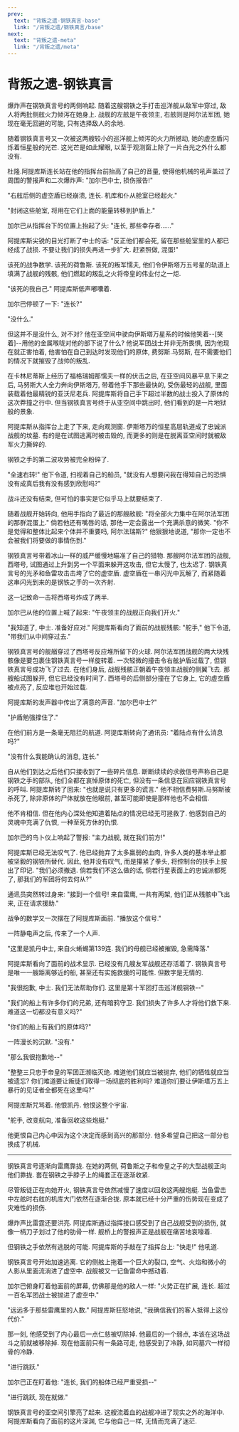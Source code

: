 ```yaml
---
prev:
  text: "背叛之遗-钢铁真言-base"
  link: "/背叛之遗/钢铁真言/base"
next:
  text: "背叛之遗-meta"
  link: "/背叛之遗/meta"
---
```


# 背叛之遗-钢铁真言

爆炸声在钢铁真言号的两侧响起. 随着这艘钢铁之手打击巡洋舰从敌军中穿过, 敌人将两批侧舷火力倾泻在她身上. 战舰的左舷是午夜领主, 右舷则是阿尔法军团, 她现在毫无回避的可能, 只有选择敌人的余地.

随着钢铁真言号又一次被这两艘较小的巡洋舰上倾泻的火力所撼动, 她的虚空盾闪烁着恒星般的光芒. 这光芒是如此耀眼, 以至于观测窗上除了一片白光之外什么都没有.

杜隆.阿提库斯连长站在他的指挥台前抬高了自己的音量, 使得他机械的吼声盖过了周围的警报声和二次爆炸声: "加尔巴中士, 损伤报告!"

"右舷后侧的虚空盾已经崩溃, 连长. 机库和仆从舱室已经起火."

"封闭这些舱室, 将用在它们上面的能量转移到护盾上."

加尔巴从指挥台下的位置上抬起了头: "连长, 那些幸存者……"

阿提库斯尖锐的目光打断了中士的话: "反正他们都会死, 留在那些舱室里的人都已经成了战损. 不要让我们的损失再进一步扩大. 赶紧照做, 混蛋!"

该死的战争数学. 该死的荷鲁斯. 该死的叛军懦夫, 他们令伊斯塔万五号星的轨道上填满了战舰的残骸, 他们燃起的叛乱之火将帝皇的伟业付之一炬.

"该死的我自己." 阿提库斯低声嘟囔着.

加尔巴停顿了一下: "连长?"

"没什么."

但这并不是没什么, 对不对? 他在亚空间中驶向伊斯塔万星系的时候他笑着--[笑着]--用他的金属喉咙对他的部下说了什么? 他说军团战士并非无所畏惧, 因为他现在就正害怕着, 他害怕在自己到达时发现他们的原体, 费努斯.马努斯, 在不需要他们的情况下就摧毁了战帅的叛乱.

在卡林尼蒂斯上经历了福格瑞姆那懦夫一样的伏击之后, 在亚空间风暴平息下来之后, 马努斯大人全力奔向伊斯塔万, 带着他手下那些最快的, 受伤最轻的战舰, 里面装载着他最精锐的亚沃尼老兵. 阿提库斯将自己手下超过半数的战士投入了原体的这次莽撞之行中. 但当钢铁真言号终于从亚空间中跳出时, 他们看到的是一片地狱般的景象.

阿提库斯从指挥台上走了下来, 走向观测窗. 伊斯塔万的恒星高层轨道成了忠诚派战舰的坟墓. 有的是在试图逃离时被击毁的, 而更多的则是在脱离亚空间时就被敌军火力撕碎的.

钢铁之手的第二波攻势被完全粉碎了.

"全速右转!" 他下令道, 扫视着自己的船员, "就没有人想要问我在得知自己的恐惧没有成真后我有没有感到欣慰吗?"

战斗还没有结束, 但可怕的事实是它似乎马上就要结束了.

随着战舰开始转向, 他用手指向了最近的那艘敌舰: "将全部火力集中在阿尔法军团的那群混蛋上." 倘若他还有嘴唇的话, 那他一定会露出一个充满杀意的微笑. "你不是觉得和整体比起来个体并不重要吗, 阿尔法瑞斯?" 他狠狠地说道, "那你一定也不会被我们将要做的事情伤到."

钢铁真言号带着冰山一样的威严缓慢地瞄准了自己的猎物. 那艘阿尔法军团的战舰, 西塔号, 试图通过上升到另一个平面来躲开这攻击, 但它太慢了, 也太迟了. 钢铁真言号的光矛和鱼雷攻击击垮了它的虚空盾. 虚空盾在一串闪光中瓦解了, 而紧随着这串闪光到来的是钢铁之手的一次齐射.

这一记致命一击将西塔号炸成了两半.

加尔巴从他的位置上喊了起来: "午夜领主的战舰正向我们开火."

"我知道了, 中士. 准备好应对." 阿提库斯看向了面前的战舰残骸: "舵手," 他下令道, "带我们从中间穿过去."

钢铁真言号的舰艏穿过了西塔号反应堆所留下的火球. 阿尔法军团战舰的两大块残骸像是要包裹住钢铁真言号一样旋转着. 一次轻微的撞击令右舷护盾过载了, 但钢铁真言号成功飞了过去. 在他们身后, 战舰残骸正朝着午夜领主战舰的侧翼飞去. 那艘船试图躲开, 但它已经没有时间了. 西塔号的后侧部分撞在了它身上, 它的虚空盾被点亮了, 反应堆也开始过载.

阿提库斯的发声器中传出了满意的声音. "加尔巴中士?"

"护盾勉强撑住了."

在他们前方是一条毫无阻拦的航道. 阿提库斯转向了通讯员: "着陆点有什么消息吗?"

"没有什么我能确认的消息, 连长."

自从他们到达之后他们只接收到了一些碎片信息. 断断续续的求救信号声称自己是钢铁之手的部队, 他们全都在哀悼原体的死亡, 但没有一条信息在回应钢铁真言号的呼叫. 阿提库斯转了回来: "也就是说只有更多的谎言." 他不相信费努斯.马努斯被杀死了, 除非原体的尸体就放在他眼前, 甚至可能即使是那样他也不会相信.

他不肯相信. 但在他内心深处他知道着陆点的情况已经无可拯救了. 他感到自己的灵魂中充满了仇恨, 一种至死方休的仇恨.

加尔巴的鸟卜仪上响起了警报: "主力战舰, 就在我们前方!"

阿提库斯已经无法叹气了. 他已经抛弃了太多羸弱的血肉, 许多人类的基本举止都被坚毅的钢铁所替代. 因此, 他并没有叹气, 而是攥紧了拳头, 将控制台的扶手上按出了印记. "我们必须撤退. 倘若我们不这么做的话, 倘若行星表面上的忠诚派都死了, 那我们的军团将何去何从?"

通讯员突然转过身来: "接到一个信号! 来自雷鹰, 一共有两架, 他们正从残骸中飞出来, 正在请求援助."

战争的数学又一次摆在了阿提库斯面前. "播放这个信号."

一阵静电声之后, 传来了一个人声.

"这里是凯丹中士, 来自火蜥蜴第139连. 我们的母舰已经被摧毁, 急需降落."

阿提库斯看向了面前的战术显示. 已经没有几艘友军战舰还存活着了. 钢铁真言号是唯一一艘距离够近的船, 甚至还有实施救援的可能性. 但数字是无情的.

"我很抱歉, 中士. 我们无法帮助你们. 这里是第十军团打击巡洋舰钢铁--"

"我们的船上有许多你们的兄弟, 还有暗鸦守卫. 我们损失了许多人才将他们救下来. 难道这一切都没有意义吗?"

"你们的船上有我们的原体吗?"

一阵漫长的沉默. "没有."

"那么我很抱歉地--"

"整整三只忠于帝皇的军团正濒临灭绝. 难道他们就应当被抛弃, 他们的牺牲就应当被遗忘? 你们难道要让叛徒们取得一场彻底的胜利吗? 难道你们要让伊斯塔万五上暴行的见证者全都死在这里吗?"

阿提库斯咒骂着. 他恨凯丹. 他恨这整个宇宙.

"舵手, 改变航向, 准备回收这些炮艇."

他更恨自己内心中因为这个决定而感到高兴的那部分. 他多希望自己把这一部分也换成了机械.

--------

钢铁真言号逐渐向雷鹰靠拢. 在她的两侧, 荷鲁斯之子和帝皇之子的大型战舰正向他们靠拢. 套在钢铁之手脖子上的绳套正在逐渐收紧.

尽管叛徒正在向她开火, 钢铁真言号依然减慢了速度以回收这两艘炮艇. 当鱼雷击中左舷时右舷的机库大门依然在逐渐合拢. 原本就已经十分严重的伤势现在变成了灾难性的损伤.

爆炸声比雷霆还要洪亮. 阿提库斯通过指挥接口感受到了自己战舰受到的损伤, 就像一柄刀子划过了他的肋骨一样. 舰桥上的警报声正是战舰在痛苦地哀嚎着.

但钢铁之手依然有逃脱的可能. 阿提库斯的手敲在了指挥台上: "快走!" 他吼道.

钢铁真言号开始加速逃离. 它的侧舷上拖着一个巨大的裂口, 空气、火焰和微小的人影从里面流淌进了虚空中. 战舰被又一记鱼雷命中撼动着.

加尔巴俯身盯着他面前的屏幕, 仿佛那是他的敌人一样: "火势正在扩展, 连长. 超过一百名军团战士被抛进了虚空中."

"远远多于那些雷鹰里的人数." 阿提库斯狂怒地说, "我确信我们的客人抵得上这份代价."

那一刻, 他感受到了内心最后一点仁慈被切除掉. 他最后的一个弱点, 本该在这场战斗之前就被移除掉. 现在他面前只有一条路可走, 他感受到了冷静, 如同墓穴一样彻骨的冷静.

"进行跳跃."

加尔巴正在盯着他: "连长, 我们的船体已经严重受损--"

"进行跳跃, 现在就做."

钢铁真言号的亚空间引擎亮了起来. 这艘流着血的战舰冲进了现实之外的海洋中. 阿提库斯看向了面前的这片深渊, 它与他自己一样, 无情而充满了迷茫.

